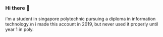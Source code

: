### Hi there 👋

i'm a student in singapore polytechnic pursuing a diploma in information technology.\n
i made this account in 2019, but never used it properly until year 1 in poly.

